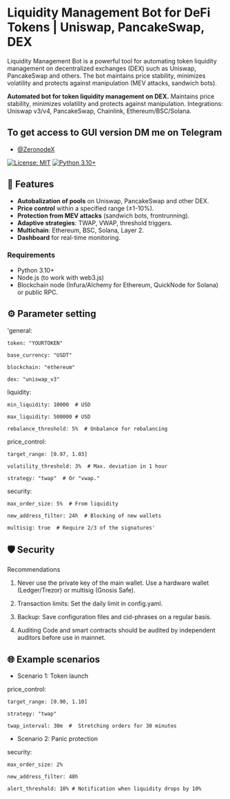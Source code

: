 # Liquidity Management Bot for DeFi Tokens | Uniswap, PancakeSwap, DEX
Liquidity Management Bot is a powerful tool for automating token liquidity management on decentralized exchanges (DEX) such as Uniswap, PancakeSwap and others. 
The bot maintains price stability, minimizes volatility and protects against manipulation (MEV attacks, sandwich bots).

**Automated bot for token liquidity management on DEX.**
Maintains price stability, minimizes volatility and protects against manipulation.
Integrations: Uniswap v3/v4, PancakeSwap, Chainlink, Ethereum/BSC/Solana.

## To get access to GUI version DM me on Telegram
- [@ZeronodeX](https://t.me/ZeronodeX)

[![License: MIT](https://img.shields.io/badge/License-MIT-green.svg)](LICENSE)
[![Python 3.10+](https://img.shields.io/badge/Python-3.10+-blue.svg)](https://www.python.org/)

## 📌 Features
- **Autobalization of pools** on Uniswap, PancakeSwap and other DEX.
- **Price control** within a specified range (±1-10%).
- **Protection from MEV attacks** (sandwich bots, frontrunning).
- **Adaptive strategies**: TWAP, VWAP, threshold triggers.
- **Multichain**: Ethereum, BSC, Solana, Layer 2.
- **Dashboard** for real-time monitoring.

### Requirements
- Python 3.10+
- Node.js (to work with web3.js)
- Blockchain node (Infura/Alchemy for Ethereum, QuickNode for Solana) or public RPC.

## ⚙️ Parameter setting

'general:

    token: "YOURTOKEN"

    base_currency: "USDT"

    blockchain: "ethereum"

    dex: "uniswap_v3"

liquidity:

    min_liquidity: 10000  # USD

    max_liquidity: 500000 # USD

    rebalance_threshold: 5%  # Unbalance for rebalancing

price_control:

    target_range: [0.97, 1.03]

    volatility_threshold: 3%  # Max. deviation in 1 hour

    strategy: "twap"  # Or "vwap."

security:

    max_order_size: 5%  # From liquidity

    new_address_filter: 24h  # Blocking of new wallets

    multisig: true  # Require 2/3 of the signatures'

## 🛡️ Security

Recommendations
1. Never use the private key of the main wallet.
Use a hardware wallet (Ledger/Trezor) or multisig (Gnosis Safe).

2. Transaction limits:
Set the daily limit in config.yaml.

3. Backup:
Save configuration files and cid-phrases on a regular basis.

4. Auditing
Code and smart contracts should be audited by independent auditors before use in mainnet.

## 🌐 Example scenarios
- Scenario 1: Token launch

price_control:

    target_range: [0.90, 1.10]

    strategy: "twap"

    twap_interval: 30m  #  Stretching orders for 30 minutes

- Scenario 2: Panic protection

security:

    max_order_size: 2%

    new_address_filter: 48h

    alert_threshold: 10% # Notification when liquidity drops by 10%

